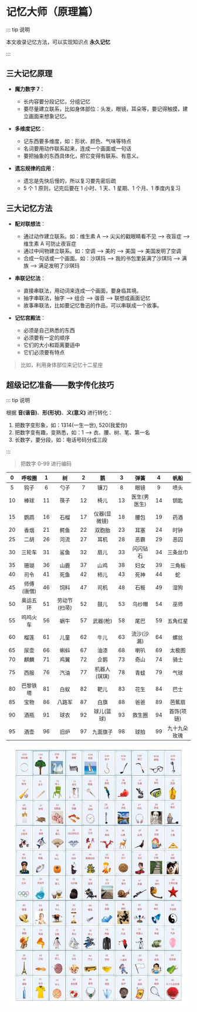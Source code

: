 # 记忆大师（原理篇）

::: tip 说明

本文收录记忆方法，可以实现知识点 **永久记忆**

:::

## 三大记忆原理

- **魔力数字 7**：

  - 长内容要分段记忆，分组记忆
  - 要尽量建立联系，比如身体部位：头发，眼镜，耳朵等，要记得触摸，建立画面来想象记忆。

- **多维度记忆**：

  - 记东西要多维度，如：形状、颜色、气味等特点
  - 名词要用动作联系起来，连成一个画面或一句话
  - 要把抽象的东西具体化，把它变得有联系、有意义。

- **遗忘规律的应用**：

  - 遗忘是先快后慢的，所以复习要先密后疏
  - 5 个 1 原则，记完后要在 1 小时、1 天、1 星期、1 个月、1 季度内复习

## 三大记忆方法

- **配对联想法**：

  - 通过动作建立联系。如：维生素 A —> 尖尖的戳眼睛看不见 —> 夜盲症 —> 维生素 A 可防止夜盲症
  - 通过中间物建立联系。如：空调 —> 美的 —> 美国 —> 美国发明了空调
  - 合成一句话或一个画面。如：沙琪玛 —> 我的书包里装满了沙琪玛 —> 满族 —> 满足发明了沙琪玛

- **串联记忆法**：

  - 直接串联法，用动词来连成一个画面，要身临其境。
  - 抽字串联法，抽字 —> 组合 —> 谐音 —> 联想成画面记忆
  - 故事串联法，比如要记忆鲁迅的作品，可以串联成一个故事。

- **记忆宫殿法**：
  - 必须是自己熟悉的东西
  - 必须要有一定的顺序
  - 它们的大小和距离要适中
  - 它们必须要有特点

> 比如，利用身体部位来记忆十二星座

## 超级记忆准备——数字传化技巧

::: tip 说明

根据 **音(谐音)**、**形(形状)**、**义(意义)** 进行转化：

1. 把数字变形象，如：1314(一生一世), 520(我爱你)
2. 把数字变有趣，变熟悉，如：1 ——> 衣、腰、树、笔、第一名
3. 长数字，要分段，如：电话号码分成三段

:::

> 把数字 0-99 进行编码

|  0  |   呼啦圈   |  1  |      树      |  2  |      鹅      |  3  |     弹簧     |  4  |     帆船     |
| :-: | :--------: | :-: | :----------: | :-: | :----------: | :-: | :----------: | :-: | :----------: |
|  5  |    钩子    |  6  |     勺子     |  7  |     镰刀     |  8  |     眼镜     |  9  |     喷头     |
| 10  |    棒球    | 11  |     筷子     | 12  |     椅儿     | 13  | 医生(男医生) | 14  |     钥匙     |
| 15  |    鹦鹉    | 16  |     石榴     | 17  | 仪器(显微镜) | 18  |     腰包     | 19  |     药酒     |
| 20  |    香烟    | 21  |     鳄鱼     | 22  |    双胞胎    | 23  |     耳塞     | 24  |     时钟     |
| 25  |    二胡    | 26  |     河流     | 27  |     耳机     | 28  |     恶霸     | 29  |     恶囚     |
| 30  |   三轮车   | 31  |     鲨鱼     | 32  |     扇儿     | 33  |   闪闪钻石   | 34  |   三条丝巾   |
| 35  |    珊瑚    | 36  |     山鹿     | 37  |     山鸡     | 38  |     妇女     | 39  |    三角板    |
| 40  |    司令    | 41  |     死鱼     | 42  |     柿儿     | 43  |     死神     | 44  |      蛇      |
| 45  | 师傅(唐僧) | 46  |     饲料     | 47  |     司机     | 48  |     石板     | 49  |     湿狗     |
| 50  |  奥运五环  | 51  | 劳动节(扫帚) | 52  |     鼓儿     | 53  |    乌纱帽    | 54  |     巫师     |
| 55  |  呜呜火车  | 56  |     蜗牛     | 57  |   武器(枪)   | 58  |     尾巴     | 59  |   五角红星   |
| 60  |    榴莲    | 61  |     儿童     | 62  |     牛儿     | 63  |  流沙(沙漏)  | 64  |     螺丝     |
| 65  |    尿壶    | 66  |     蝌蚪     | 67  |     油漆     | 68  |     喇叭     | 69  |    太极图    |
| 70  |    麒麟    | 71  |     鸡翼     | 72  |     企鹅     | 73  |     奇山     | 74  |     骑士     |
| 75  |    西服    | 76  |     汽油     | 77  | 机器人(琪琪) | 78  |     青蛙     | 79  |     气球     |
| 80  |  巴黎铁塔  | 81  |     白蚁     | 82  |     靶儿     | 83  |     花生     | 84  |     巴士     |
| 85  |    宝物    | 86  |    八路军    | 87  |     白旗     | 88  |     爸爸     | 89  |    芭蕉扇    |
| 90  |    酒瓶    | 91  |     球衣     | 92  |  球儿(篮球)  | 93  |    救生圈    | 94  |  首饰(项链)  |
| 95  |    酒壶    | 96  |     旧炉     | 97  |   九面旗子   | 98  |     球拍     | 99  | 九十九朵玫瑰 |

<img src="./img/0-99.jpg" title="0-99编码图" alt="0-99编码图" />
